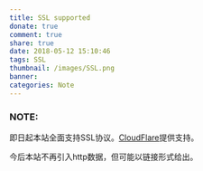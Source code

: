 ```yaml
---
title: SSL supported
donate: true
comment: true
share: true
date: 2018-05-12 15:10:46
tags: SSL
thumbnail: /images/SSL.png
banner:
categories: Note
---
```


### NOTE:

即日起本站全面支持SSL协议。[CloudFlare](https://www.cloudflare.com)提供支持。

<!--more-->

今后本站不再引入http数据，但可能以链接形式给出。